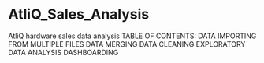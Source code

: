 # AtliQ_Sales_Analysis
AtliQ hardware sales data analysis
TABLE OF CONTENTS:
DATA IMPORTING FROM MULTIPLE FILES
DATA MERGING
DATA CLEANING
EXPLORATORY DATA ANALYSIS
DASHBOARDING
